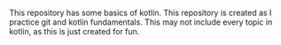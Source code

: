 This repository has some basics of kotlin. This repository is created as I practice git and kotlin fundamentals. This may not include every topic in kotlin, as this is just created for fun.

